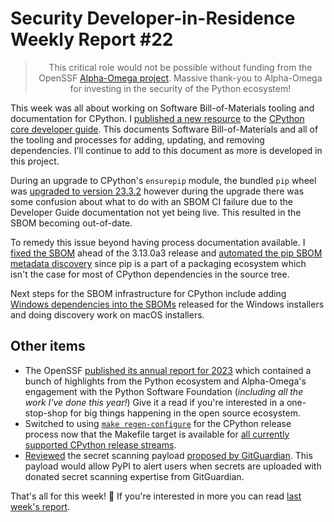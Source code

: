 # Security Developer-in-Residence Weekly Report #22

<blockquote>
  <center>This critical role would not be possible without funding from the OpenSSF <a href="https://alpha-omega.dev">Alpha-Omega project</a>. Massive thank-you to Alpha-Omega for investing in the security of the Python ecosystem!</center>
</blockquote>

This week was all about working on Software Bill-of-Materials tooling and documentation for CPython.
I [published a new resource](https://devguide.python.org/developer-workflow/sbom/) to the [CPython core developer guide](https://devguide.python.org/).
This documents Software Bill-of-Materials and all of the tooling and processes for adding, updating, and removing
dependencies. I'll continue to add to this document as more is developed in this project.

During an upgrade to CPython's `ensurepip` module, the bundled `pip` wheel was [upgraded to version 23.3.2](https://github.com/python/cpython/pull/113249)
however during the upgrade there was some confusion about what to do with an SBOM CI failure due to the
Developer Guide documentation not yet being live. This resulted in the SBOM becoming out-of-date.

To remedy this issue beyond having process documentation available. I [fixed the SBOM](https://github.com/python/cpython/pull/113262) ahead of the 3.13.0a3 release and
[automated the pip SBOM metadata discovery](https://github.com/python/cpython/pull/113295) since pip is a part of a packaging ecosystem which isn't the case for most
of CPython dependencies in the source tree.

Next steps for the SBOM infrastructure for CPython include adding [Windows dependencies into the SBOMs](https://github.com/python/cpython/issues/112844) released for the Windows installers
and doing discovery work on macOS installers.

## Other items

* The OpenSSF [published its annual report for 2023](https://openssf.org/blog/2023/12/18/2023-year-in-review-openssf-publishes-annual-report/)
  which contained a bunch of highlights from the Python ecosystem and Alpha-Omega's engagement with the Python Software Foundation (*including all the work I've done this year!*)
  Give it a read if you're interested in a one-stop-shop for big things happening in the open source ecosystem.
* Switched to using [`make regen-configure`](https://github.com/python/release-tools/pull/79) for the CPython release process
  now that the Makefile target is available for [all currently supported CPython release streams](https://github.com/python/cpython/issues/112160).
* [Reviewed](https://github.com/pypi/warehouse/issues/14961#issuecomment-1856913333) the secret scanning payload [proposed by GitGuardian](https://github.com/pypi/warehouse/issues/14961).
  This payload would allow PyPI to alert users when secrets are uploaded with donated secret scanning expertise from GitGuardian.

That's all for this week! 👋 If you're interested in more you can read [last week's report](https://sethmlarson.dev/security-developer-in-residence-weekly-report-21).